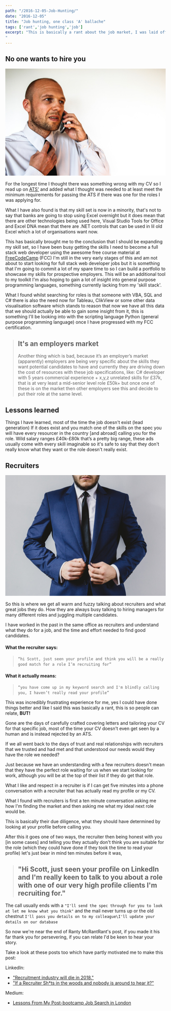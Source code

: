 ```yaml
---
path: "/2016-12-05-Job-Hunting/"
date: "2016-12-05"
title: "Job hunting, one class 'A' ballache"
tags: ['rant','job hunting','job']
excerpt: "This is basically a rant about the job market, I was laid off back in August, this is a terrible time of year to be looking for work, everyone is on holiday so things are generally pretty slow so when this happened to me I did the same and went on holiday for the end of August and first week of September. Coming back from holiday I found that things were still pretty slow with the occasional phone call about roles that were not really suited to my skill set. It was at this point that I began to struggle and stress about ever being employed again.
"
---
```


## No one wants to hire you

![stress-office](./stress-office.jpg)

For the longest time I thought there was something wrong with my CV so I read up
on [ATS'](https://lmgtfy.com/?q=what+is+an+ats) and added what I thought was
needed to at least meet the minimum requirements for passing the ATS if there
was one for the roles I was applying for.

What I have also found is that my skill set is now in a minority, that's not to
say that banks are going to stop using Excel overnight but it does mean that
there are other technologies being used here, Visual Studio Tools for Office and
Excel DNA mean that there are .NET controls that can be used in lil old Excel
which a lot of organisations want now.

This has basically brought me to the conclusion that I should be expanding my
skill set, so I have been busy getting the skills I need to become a full stack
web developer using the awesome free course material at
[FreeCodeCamp](https://www.freecodecamp.com) (FCC) I'm still in the very early
stages of this and am not about to start looking for full stack web developer
jobs but it is something that I'm going to commit a lot of my spare time to so I
can build a portfolio to showcase my skills for prospective employers. This will
be an additional tool to my toolkit I'm also hoping to gain a lot of insight
into general purpose programming languages, something currently lacking from my
'skill stack'.

What I found whilst searching for roles is that someone with VBA, SQL and C#
there is also the need now for Tableau, ClikView or some other data
visualisation software which stands to reason that now we have all this data
that we should actually be able to gain some insight from it, this is something
I'll be looking into with the scripting language Python (general purpose
programming language) once I have progressed with my FCC certification.

> ## It's an employers market
>
> Another thing which is bad, because it’s an employer’s market (apparently)
> employers are being very specific about the skills they want potential
> candidates to have and currently they are driving down the cost of resources
> with these job specifications, like: C# developer with 5 years commercial
> experience + x,y,z unrelated skills for £37k, that is at very least a
> mid-senior level role £50k+ but once one of these is on the market then other
> employers see this and decide to put their role at the same level.

## Lessons learned

Things I have learned, most of the time the job doesn't exist (lead generation)
If it does exist and you match one of the skills on the spec you will have every
resourcer in the country [and abroad] calling you for the role. Wild salary
ranges £40k-£80k that’s a pretty big range, these ads usually come with every
skill imaginable so it's safe to say that they don't really know what they want
or the role doesn't really exist.

## Recruiters

![shady-recruiter-middle-man](./shady-recruiter-middle-man.jpg)

So this is where we get all warm and fuzzy talking about recruiters and what
great jobs they do. How they are always busy talking to hiring managers for many
different roles and juggling multiple candidates.

I have worked in the past in the same office as recruiters and understand what
they do for a job, and the time and effort needed to find good candidates.

#### What the recruiter says:

> `“hi Scott, just seen your profile and think you will be a really good match for a role I’m recruiting for”`

#### What it actually means:

> `“you have come up in my keyword search and I'm blindly calling you, I haven’t really read your profile”`

This was incredibly frustrating experience for me, yes I could have done things
better and like I said this was basically a rant, this is so people can relate,
**BUT!**

Gone are the days of carefully crafted covering letters and tailoring your CV
for that specific job, most of the time your CV doesn't even get seen by a human
and is instead rejected by an ATS.

If we all went back to the days of trust and real relationships with recruiters
that we trusted and had met and that understood our needs would they have the
role we needed?

Just because we have an understanding with a few recruiters doesn't mean that
they have the perfect role waiting for us when we start looking for work,
although you will be at the top of their list if they do get that role.

What I like and respect in a recruiter is if I can get five minutes into a phone
conversation with a recruiter that has actually read my profile or my CV.

What I found with recruiters is first a ten minute conversation asking me how
I'm finding the market and then asking me what my ideal next role would be.

This is basically their due diligence, what they should have determined by
looking at your profile before calling you.

After this it goes one of two ways, the recruiter then being honest with you [in
some cases] and telling you they actually don't think you are suitable for the
role (which they could have done if they took the time to read your profile)
let's just bear in mind ten minutes before it was,

> ## "Hi Scott, just seen your profile on LinkedIn and I'm really keen to talk to you about a role with one of our very high profile clients I'm recruiting for."

The call usually ends with a
`"I'll send the spec through for you to look at let me know what you think"` and
the mail never turns up or the old chestnut
`I'll pass you details on to my colleague\I'll update your details on our database`

So now we're near the end of Ranty McRantRant's post, if you made it his far
thank you for persevering, if you can relate I'd be keen to hear your story.

Take a look at these posts too which have partly motivated me to make this post:

LinkedIn:

* ["Recruitment industry will die in 2018."](https://www.linkedin.com/pulse/recruitment-industry-die-2018-oleg-vishnepolsky)
* ["If a Recruiter Sh\*ts in the woods and nobody is around to hear it?"](https://www.linkedin.com/pulse/recruiter-shts-woods-nobody-around-hear-tim-chattaway)

Medium:

* [Lessons From My Post-bootcamp Job Search in London](https://medium.freecodecamp.com/lessons-from-my-post-bootcamp-job-search-in-london-cb37ea12ec2f#.ckpg5lkpa)
